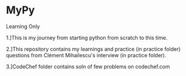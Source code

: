 # MyPy
Learning Only

1.]This is my journey from starting python from scratch to this time.

2.]This repository contains my learnings and practice (in practice folder) questions from Clément Mihailescu's interview (in     	practice folder).

3.]CodeChef folder contains soln of few problems on codechef.com
